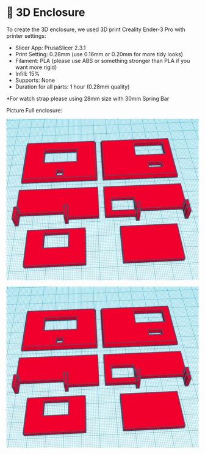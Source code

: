 # 🚨 3D Enclosure
To create the 3D enclosure, we used 3D print Creality Ender-3 Pro
with printer settings:

- Slicer App: PrusaSlicer 2.3.1
- Print Setting: 0.28mm (use 0.16mm or 0.20mm for more tidy looks)
- Filament: PLA (please use ABS or something stronger than PLA if you want more rigid)
- Infill: 15%
- Supports: None
- Duration for all parts: 1 hour (0.28mm quality)

*For watch strap please using 28mm size with 30mm Spring Bar

Picture Full enclosure:
<p align="left">
  <img src="Full Enclosure Print.jpg" />
</p>
<p align="left">
  <img src="Full Enclosure Print.jpg" />
</p>

